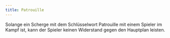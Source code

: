 ```yaml
---
title: Patrouille
---
```


Solange ein Scherge mit dem Schlüsselwort Patrouille mit einem Spieler im Kampf ist, kann der Spieler keinen Widerstand gegen den Hauptplan leisten.
